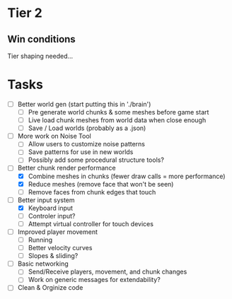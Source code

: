 # Tier 2

## Win conditions
Tier shaping needed...

# Tasks
- [ ] Better world gen (start putting this in './brain')
    - [ ] Pre generate world chunks & some meshes before game start
    - [ ] Live load chunk meshes from world data when close enough
    - [ ] Save / Load worlds (probably as a .json)
- [ ] More work on Noise Tool
    - [ ] Allow users to customize noise patterns
    - [ ] Save patterns for use in new worlds
    - [ ] Possibly add some procedural structure tools?
- [ ] Better chunk render performance
    - [X] Combine meshes in chunks (fewer draw calls = more performance)
    - [X] Reduce meshes (remove face that won't be seen)
    - [ ] Remove faces from chunk edges that touch
- [ ] Better input system
    - [X] Keyboard input
    - [ ] Controler input?
    - [ ] Attempt virtual controller for touch devices
- [ ] Improved player movement
    - [ ] Running
    - [ ] Better velocity curves
    - [ ] Slopes & sliding?
- [ ] Basic networking
    - [ ] Send/Receive players, movement, and chunk changes
    - [ ] Work on generic messages for extendability?
- [ ] Clean & Orginize code